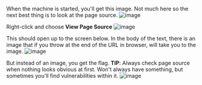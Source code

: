 When the machine is started, you'll get this image. Not much here so the next best thing is to look at the page source.
![image](https://user-images.githubusercontent.com/113462727/189967418-15b4b54e-fbc0-4c91-869c-8246bb95c9b3.png)


Right-click and choose **View Page Source**
![image](https://user-images.githubusercontent.com/113462727/189967774-9a161ed1-3cb8-4ebe-8ea8-594d2e574451.png)

This should open up to the screen below. In the body of the text, there is an image that if you throw at the end of the URL in browser, will take you to the image.
![image](https://user-images.githubusercontent.com/113462727/189967964-77ab819c-6c88-4c9b-a42e-80869dff34d1.png)

But instead of an image, you get the flag. **TIP**: Always check page source when nothing looks obvious at first. Won't always have something, but sometimes you'll find vulnerabilities within it.
![image](https://user-images.githubusercontent.com/113462727/189970414-f1b8c181-96cc-42a8-b85a-9b071d19f6b7.png)
